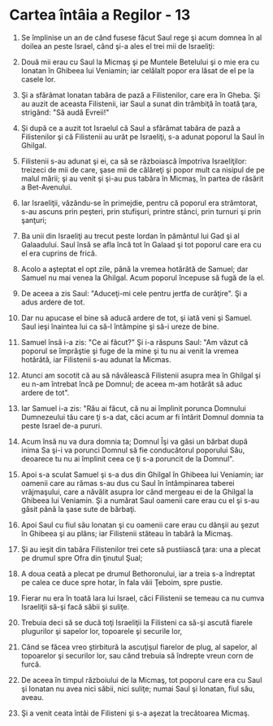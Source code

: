 # Cartea &#238;nt&#226;ia a Regilor - 13

1. Se împlinise un an de când fusese făcut Saul rege şi acum domnea în al doilea an peste Israel, când şi-a ales el trei mii de Israeliţi: 

2. Două mii erau cu Saul la Micmaş şi pe Muntele Betelului şi o mie era cu Ionatan în Ghibeea lui Veniamin; iar celălalt popor era lăsat de el pe la casele lor. 

3. Şi a sfărâmat Ionatan tabăra de pază a Filistenilor, care era în Gheba. Şi au auzit de aceasta Filistenii, iar Saul a sunat din trâmbiţă în toată ţara, strigând: "Să audă Evreii!" 

4. Şi după ce a auzit tot Israelul că Saul a sfărâmat tabăra de pază a Filistenilor şi că Filistenii au urât pe Israeliţi, s-a adunat poporul la Saul în Ghilgal. 

5. Filistenii s-au adunat şi ei, ca să se războiască împotriva Israeliţilor: treizeci de mii de care, şase mii de călăreţi şi popor mult ca nisipul de pe malul mării; şi au venit şi şi-au pus tabăra în Micmaş, în partea de răsărit a Bet-Avenului. 

6. Iar Israeliţii, văzându-se în primejdie, pentru că poporul era strâmtorat, s-au ascuns prin peşteri, prin stufişuri, printre stânci, prin turnuri şi prin şanţuri; 

7. Ba unii din Israeliţi au trecut peste Iordan în pământul lui Gad şi al Galaadului. Saul însă se afla încă tot în Galaad şi tot poporul care era cu el era cuprins de frică. 

8. Acolo a aşteptat el opt zile, până la vremea hotărâtă de Samuel; dar Samuel nu mai venea la Ghilgal. Acum poporul începuse să fugă de la el. 

9. De aceea a zis Saul: "Aduceţi-mi cele pentru jertfa de curăţire". Şi a adus ardere de tot. 

10. Dar nu apucase el bine să aducă ardere de tot, şi iată veni şi Samuel. Saul ieşi înaintea lui ca să-l întâmpine şi să-i ureze de bine. 

11. Samuel însă i-a zis: "Ce ai făcut?" Şi i-a răspuns Saul: "Am văzut că poporul se împrăştie şi fuge de la mine şi tu nu ai venit la vremea hotărâtă, iar Filistenii s-au adunat la Micmas. 

12. Atunci am socotit că au să năvălească Filistenii asupra mea în Ghilgal şi eu n-am întrebat încă pe Domnul; de aceea m-am hotărât să aduc ardere de tot". 

13. Iar Samuel i-a zis: "Rău ai făcut, că nu ai împlinit porunca Domnului Dumnezeului tău care ţi s-a dat, căci acum ar fi întărit Domnul domnia ta peste Israel de-a pururi. 

14. Acum însă nu va dura domnia ta; Domnul Îşi va găsi un bărbat după inima Sa şi-i va porunci Domnul să fie conducătorul poporului Său, deoarece tu nu ai împlinit ceea ce ţi s-a poruncit de la Domnul". 

15. Apoi s-a sculat Samuel şi s-a dus din Ghilgal în Ghibeea lui Veniamin; iar oamenii care au rămas s-au dus cu Saul în întâmpinarea taberei vrăjmaşului, care a năvălit asupra lor când mergeau ei de la Ghilgal la Ghibeea lui Veniamin. Şi a numărat Saul oamenii care erau cu el şi s-au găsit până la şase sute de bărbaţi. 

16. Apoi Saul cu fiul său Ionatan şi cu oamenii care erau cu dânşii au şezut în Ghibeea şi au plâns; iar Filistenii stăteau în tabără la Micmaş. 

17. Şi au ieşit din tabăra Filistenilor trei cete să pustiiască ţara: una a plecat pe drumul spre Ofra din ţinutul Şual; 

18. A doua ceată a plecat pe drumul Bethoronului, iar a treia s-a îndreptat pe calea ce duce spre hotar, în fala văii Ţeboim, spre pustie. 

19. Fierar nu era în toată Iara lui Israel, căci Filistenii se temeau ca nu cumva Israeliţii să-şi facă săbii şi suliţe. 

20. Trebuia deci să se ducă toţi Israeliţii la Filisteni ca să-şi ascută fiarele plugurilor şi sapelor lor, topoarele şi securile lor, 

21. Când se făcea vreo ştirbitură la ascuţişul fiarelor de plug, al sapelor, al topoarelor şi securilor lor, sau când trebuia să îndrepte vreun corn de furcă. 

22. De aceea în timpul războiului de la Micmaş, tot poporul care era cu Saul şi Ionatan nu avea nici săbii, nici suliţe; numai Saul şi Ionatan, fiul său, aveau. 

23. Şi a venit ceata întâi de Filisteni şi s-a aşezat la trecătoarea Micmaş. 

